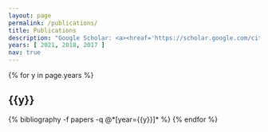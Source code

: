 ```yaml
---
layout: page
permalink: /publications/
title: Publications
description: "Google Scholar: <a><hreaf='https://scholar.google.com/citations?user=08esT74AAAAJ&hl=en' target='_blank'>08esT74AAAAJ</a> <br>* denotes equal contribution and joint lead authorship."
years: [ 2021, 2018, 2017 ]
nav: true
---
```


<div class="publications">

{% for y in page.years %}
  <h2 class="year">{{y}}</h2>
  {% bibliography -f papers -q @*[year={{y}}]* %}
{% endfor %}

</div>
